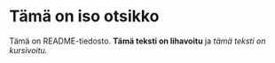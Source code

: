 # Tämä on iso otsikko

Tämä on README-tiedosto. **Tämä teksti on lihavoitu** ja _tämä teksti on kursivoitu._
